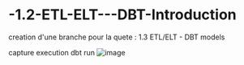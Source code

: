 # -1.2-ETL-ELT---DBT-Introduction


creation d'une branche pour la quete : 1.3 ETL/ELT - DBT models

capture execution dbt run 
![image](https://github.com/user-attachments/assets/d26af70d-2907-44ca-a0ee-2a824a4f0f11)

